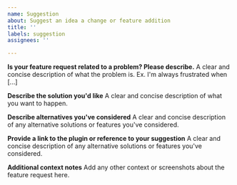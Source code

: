 ```yaml
---
name: Suggestion
about: Suggest an idea a change or feature addition
title: ''
labels: suggestion
assignees: ''

---
```


**Is your feature request related to a problem? Please describe.**
A clear and concise description of what the problem is. Ex. I'm always frustrated when [...]

**Describe the solution you'd like**
A clear and concise description of what you want to happen.

**Describe alternatives you've considered**
A clear and concise description of any alternative solutions or features you've considered.

**Provide a link to the plugin or reference to your suggestion**
A clear and concise description of any alternative solutions or features you've considered.

**Additional context notes**
Add any other context or screenshots about the feature request here.
